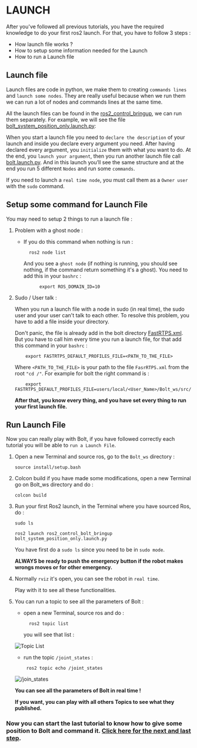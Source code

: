 # LAUNCH

After you've followed all previous tutorials, you have the required knowledge  to do your first ros2 launch. For that, you have to follow 3 steps :

- How launch file works ?
- How to setup some information needed for the Launch
- How to run a Launch file


## Launch file

Launch files are code in python, we make them to creating `commands lines` and `launch some nodes`. They are really useful because when we run them we can run a lot of nodes and commands lines at the same time.

All the launch files can be found in the [ros2_control_bringup](https://github.com/Benjamin-Amsellem/ros2_control_bolt/tree/master/ros2_control_bolt_bringup), we can run them separately. For example, we will see the file [bolt_system_position_only.launch.py](https://github.com/Benjamin-Amsellem/ros2_control_bolt/blob/master/ros2_control_bolt_bringup/launch/bolt_system_position_only.launch.py):

When you start a launch file you need to `declare the description` of your launch and inside you declare every argument you need.
After having declared every argument, you `initialize` them with what you  want to do.
At the end, you `launch your argument`, then you run another launch file call [bolt.launch.py](https://github.com/Benjamin-Amsellem/ros2_control_bolt/blob/master/ros2_control_bolt_bringup/launch/bolt.launch.py). And in this launch you’ll see the same structure and at the end you run 5 different `Nodes` and run some `commands`.

If you need to launch a `real time node`, you must call them as a `Owner user` with the `sudo` command.

## Setup some command for Launch File

You may need to setup 2 things to run a launch file :

1.  Problem with a ghost node :

    - If you do this command when nothing is run :

		    ros2 node list

       And you see a `ghost node` (if nothing is running, you should see nothing, if the command return something it's a ghost). You need to add this in your `bashrc` :

		        export ROS_DOMAIN_ID=10

2.  Sudo / User talk :

    When you run a launch file with a node in sudo (in real time), the sudo user and your user can't talk to each other. To resolve this problem, you have to add a file inside your directory.

    Don't panic, the file is already add in the bolt directory [FastRTPS.xml](https://github.com/Benjamin-Amsellem/ros2_control_bolt/blob/master/ros2_description_bolt/config/FastRTPS.xml). But you have to call him every time you run a launch file, for that add this command in your `bashrc` :

		    export FASTRTPS_DEFAULT_PROFILES_FILE=<PATH_TO_THE_FILE>

    Where `<PATH_TO_THE_FILE>` is your path to the file `FasrRTPS.xml` from the root `"cd /"`. For example for bolt the right command is :

    		export FASTRTPS_DEFAULT_PROFILES_FILE=users/local/<User_Name>/Bolt_ws/src/ros2_control_bolt/ros2_description_bolt/config/FastRTPS.xml

    **After that, you know every thing, and you have set every thing to run your first launch file.**


## Run Launch File

Now you can really play with Bolt, if you have followed correctly each tutorial  you will be able to `run a Launch File`.

1)  Open a new Terminal and source ros, go to the `Bolt_ws` directory :

	    source install/setup.bash

2)  Colcon build if you have made some modifications, open a new Terminal go on Bolt_ws directory and do :

	    colcon build

3)  Run your first Ros2 launch, in the Terminal where you have sourced Ros, do :

	    sudo ls

	    ros2 launch ros2_control_bolt_bringup bolt_system_position_only.launch.py

    You have first do a `sudo ls` since you need to  be in `sudo mode`.

    **ALWAYS be ready to push the emergency button if the robot makes wrongs moves or for other emergency.**

4) Normally `rviz` it's open, you can see the robot in `real time`.

    Play with it to see all these functionalities.

5) You can run a topic to see all the parameters of Bolt :

    - open a new Terminal, source ros and do :

            ros2 topic list

        you will see that list :

	![Topic List](https://github.com/Benjamin-Amsellem/ros2_control_bolt/blob/master/ros2_control_bolt_tuto/pictures/Launch_Bolt_1-R.png?raw=true "Topic List")

    -  run the topic `/joint_states` :

			ros2 topic echo /joint_states

	![/join_states](https://github.com/Benjamin-Amsellem/ros2_control_bolt/blob/master/ros2_control_bolt_tuto/pictures/Launch_Bolt_2-R.png?raw=true "/join_states")

	**You can see all the parameters of Bolt in real time !**


   **If you want, you can play with all others Topics to see what they published.**

### Now you can start the last tutorial to know how to give some position to Bolt and command it. [Click here for the next and last step](https://github.com/Maxime-Fansi-laas/ros2_control_bolt/blob/master/doc/Running_controllers.md).
